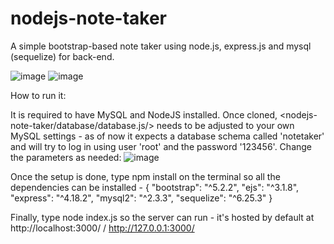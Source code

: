 # nodejs-note-taker
A simple bootstrap-based note taker using node.js, express.js and mysql (sequelize) for back-end.

![image](https://user-images.githubusercontent.com/108158031/198747371-1801ee31-31dc-48b8-80d3-9c45f5f513fa.png)
![image](https://user-images.githubusercontent.com/108158031/198747628-437f3a08-09e3-4b10-b5b5-9dac9bbc1146.png)



How to run it:
 
It is required to have MySQL and NodeJS installed. Once cloned, <nodejs-note-taker/database/database.js/> needs to be adjusted to your own MySQL settings - as of now it expects a database schema called 'notetaker' and will try to log in using user 'root' and the password '123456'. Change the parameters as needed: ![image](https://user-images.githubusercontent.com/108158031/209033261-300b452e-118f-4954-93ac-b3e5f055e24d.png)

Once the setup is done, type npm install on the terminal so all the dependencies can be installed - 
{
    "bootstrap": "^5.2.2",
    "ejs": "^3.1.8",
    "express": "^4.18.2",
    "mysql2": "^2.3.3",
    "sequelize": "^6.25.3"
  }

Finally, type node index.js so the server can run - it's hosted by default at http://localhost:3000/ / http://127.0.0.1:3000/

